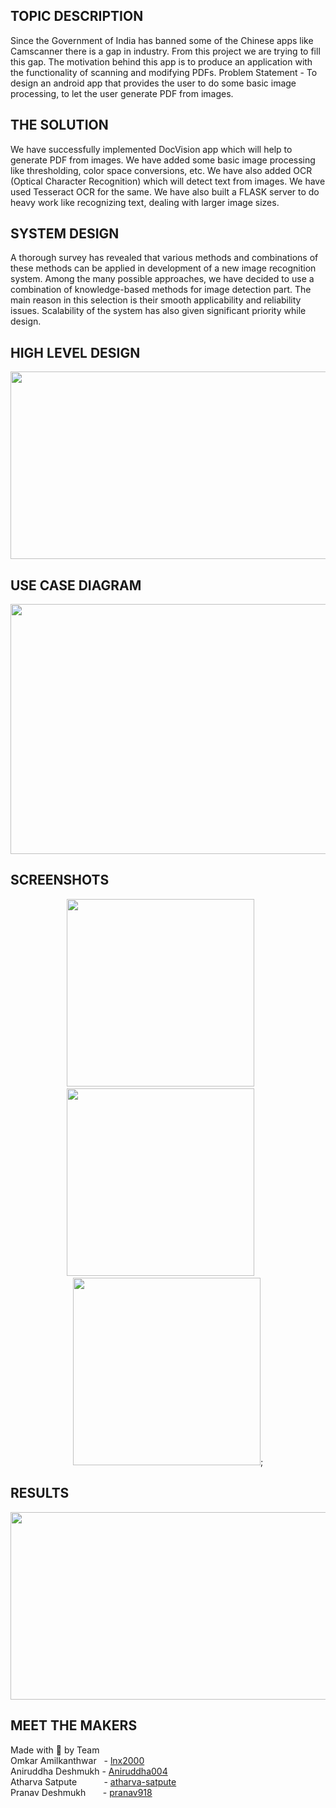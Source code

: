 ## TOPIC DESCRIPTION
Since the Government of India has banned some of the Chinese apps like Camscanner there is a gap in industry. From this project we are trying to fill this gap. The motivation behind this app is to produce an application with the functionality of scanning and modifying PDFs. Problem Statement - To design an android app that provides the user to do some basic image processing, to let the user generate PDF from images.

## THE SOLUTION
We have successfully implemented DocVision app which will help to generate PDF from images. We have added some basic image processing like thresholding, color space conversions, etc. We have also added OCR (Optical Character Recognition) which will detect text from images. We have used Tesseract OCR for the same. We have also built a FLASK server to do heavy work like recognizing text, dealing with larger image sizes.

## SYSTEM DESIGN
A thorough survey has revealed that various methods and combinations of these methods can be applied in development of a new image recognition system. Among the many possible approaches, we have decided to use a combination of knowledge-based methods for image detection part. The main reason in this selection is their smooth applicability and reliability issues. Scalability of the system has also given significant priority while design.

## HIGH LEVEL DESIGN
<p align="center">
<img src="https://github.com/lnx2000/DocVision/blob/main/Images/HIGHLEVEL DESIGN.png" width="600" height="300">
</p>

## USE CASE DIAGRAM
<p align="center">
<img src="https://github.com/lnx2000/DocVision/blob/main/Images/USECASEDIAGRAM.png" width="600" height="400">
</p>

## SCREENSHOTS
<p align="center">
<img src="https://github.com/lnx2000/DocVision/blob/main/Images/ScreenShot1.png" height="300"> &nbsp; &nbsp; &nbsp;<img src="https://github.com/lnx2000/DocVision/blob/main/Images/ScreenShot2.png" height="300"> &nbsp; &nbsp; &nbsp;   <img src="https://github.com/lnx2000/DocVision/blob/main/Images/ScreenShot3.png" height="300">;
</p>

## RESULTS
<p align="center">
<img src="https://github.com/lnx2000/DocVision/blob/main/Images/RE.png" width="600" height="300">
</p>

## MEET THE MAKERS
Made with 💖 by Team \
Omkar Amilkanthwar  &nbsp; -  [lnx2000](https://github.com/lnx2000)\
Aniruddha Deshmukh   - [Aniruddha004](https://github.com/Aniruddha004) \
Atharva Satpute     &nbsp;&nbsp;&nbsp;&nbsp;&nbsp;&nbsp;&nbsp;&nbsp;&nbsp; - [atharva-satpute](https://github.com/atharva-satpute) \
Pranav Deshmukh      &nbsp;&nbsp;&nbsp;&nbsp;&nbsp;&nbsp;- [pranav918](https://github.com/pranav918)

